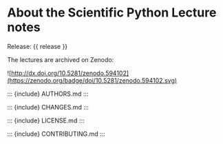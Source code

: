 # About the Scientific Python Lecture notes

Release: {{ release }}

The lectures are archived on Zenodo:

![http://dx.doi.org/10.5281/zenodo.594102](https://zenodo.org/badge/doi/10.5281/zenodo.594102.svg)

::: {include} AUTHORS.md
:::

::: {include} CHANGES.md
:::

::: {include} LICENSE.md
:::

::: {include} CONTRIBUTING.md
:::
